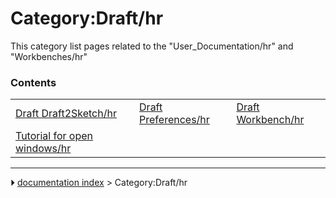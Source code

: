 # Category:Draft/hr
This category list pages related to the \"User_Documentation/hr\" and \"Workbenches/hr\"

### Contents

|     |     |     |
| --- | --- | --- |
| [Draft Draft2Sketch/hr](Draft_Draft2Sketch/hr.md) | [Draft Preferences/hr](Draft_Preferences/hr.md) | [Draft Workbench/hr](Draft_Workbench/hr.md) |
| [Tutorial for open windows/hr](Tutorial_for_open_windows/hr.md) |



---
⏵ [documentation index](../README.md) > Category:Draft/hr
